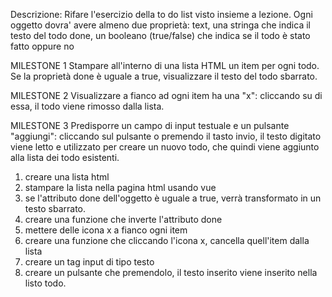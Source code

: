 Descrizione:
Rifare l'esercizio della to do list visto insieme a lezione.
Ogni oggetto dovra' avere almeno due proprietà:
text, una stringa che indica il testo del todo
done, un booleano (true/false) che indica se il todo è stato fatto oppure no

MILESTONE 1
Stampare all'interno di una lista HTML un item per ogni todo.
Se la proprietà done è uguale a true, visualizzare il testo del todo sbarrato.

MILESTONE 2
Visualizzare a fianco ad ogni item ha una "x": cliccando su di essa, il todo viene rimosso dalla lista.

MILESTONE 3
Predisporre un campo di input testuale e un pulsante "aggiungi": cliccando sul pulsante o premendo il tasto invio, il testo digitato viene letto e utilizzato per creare un nuovo todo, che quindi viene aggiunto alla lista dei todo esistenti.


1. creare una lista html
2. stampare la lista nella pagina html usando vue
3. se l'attributo done dell'oggetto è uguale a true, verrà transformato in un testo sbarrato.
4. creare una funzione che inverte l'attributo done
5. mettere delle icona x a fianco ogni item
6. creare una funzione che cliccando l'icona x, cancella quell'item dalla lista
7.  creare un tag input di tipo testo
8. creare un pulsante che premendolo, il testo inserito viene inserito nella listo todo.